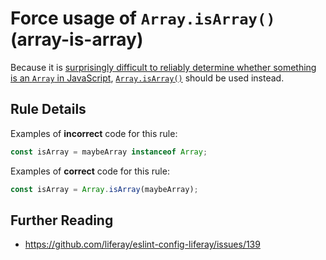 <!--
SPDX-FileCopyrightText: © 2020 Liferay Inc. <https://liferay.com>

SPDX-License-Identifier: MIT
-->

# Force usage of `Array.isArray()` (array-is-array)

Because it is [surprisingly difficult to reliably determine whether something is an `Array` in JavaScript](http://web.mit.edu/jwalden/www/isArray.html), [`Array.isArray()`](https://developer.mozilla.org/en-US/docs/Web/JavaScript/Reference/Global_Objects/Array/isArray) should be used instead.

## Rule Details

Examples of **incorrect** code for this rule:

```js
const isArray = maybeArray instanceof Array;
```

Examples of **correct** code for this rule:

```js
const isArray = Array.isArray(maybeArray);
```

## Further Reading

-   https://github.com/liferay/eslint-config-liferay/issues/139
